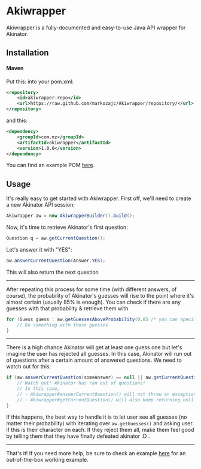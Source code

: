 # Akiwrapper
Akiwrapper is a fully-documented and easy-to-use Java API wrapper for Akinator.

## Installation
#### Maven
Put this: into your pom.xml:
```xml
<repository>
	<id>akiwrapper-repo</id>
	<url>https://raw.github.com/markozajc/Akiwrapper/repository/</url>
</repository>
```
and this:
```xml
<dependency>
	<groupId>com.mz</groupId>
	<artifactId>akiwrapper</artifactId>
	<version>1.0.0</version>
</dependency>
```
You can find an example POM [here](https://github.com/markozajc/Akiwrapper/example/pom.xml).

## Usage
It's really easy to get started with Akiwrapper. First off, we'll need to create a new Akinator API session:
```java
Akiwrapper aw = new AkiwrapperBuilder().build();
```

Now, it's time to retrieve Akinator's first question:
```java
Question q = aw.getCurrentQuestion();
```

Let's answer it with "YES":
```java
aw.answerCurrentQuestion(Answer.YES);
```
This will also return the next question

---

After repeating this process for some time (with different answers, of course), the probability of Akinator's guesses will rise to the point where it's almost certain (usually 85% is enough). You can check if there are any guesses with that probability & retrieve them with
```java
for (Guess guess : aw.getGuessesAboveProbability(0.85 /* you can specify your threshold between 0 and 1 */)) {
	// Do something with those guesses
}
```

---

There is a high chance Akinator will get at least one guess one but let's imagine the user has rejected all guesses. In this case, Akinator will run out of questions after a certain amount of answered questions. We need to watch out for this:
``` java
if (aw.answerCurrentQuestion(someAnswer) == null || aw.getCurrentQuestion() == null) {
	// Watch out! Akinator has ran out of questions! 
	// In this case,
	// - Akiwrapper#answerCurrentQuestion() will not throw an exception but rather return null no matter what
	// - Akiwrapper#getCurrentQuestion() will also keep returning null
}
```
If this happens, the best way to handle it is to let user see all guesses (no matter their probability) with iterating over `aw.getGuesses()` and asking user if this is their character on each. If they reject them all, make them feel good by telling them that they have finally defeated akinator :D .


---
That's it! If you need more help, be sure to check an example [here](https://github.com/markozajc/Akiwrapper/example/) for an out-of-the-box working example.
